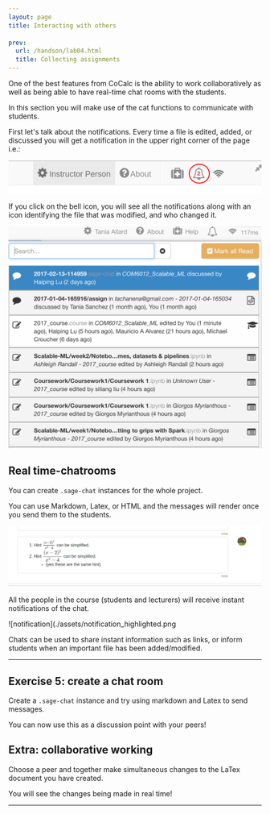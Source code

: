 ```yaml
---
layout: page
title: Interacting with others

prev:
  url: /handson/lab04.html
  title: Collecting assignments
---
```


One of the best features from CoCalc is the ability to work collaboratively as well as being able to have real-time chat rooms with the students.

In this section you will make use of the cat functions to communicate with students.

First let's talk about the notifications. Every time a file is edited, added, or discussed you will get a notification in the upper right corner of the page i.e.:

![bell](./assets/instructor_notification.png)

If you click on the bell icon, you will see all the notifications along with an icon identifying the file that was modified, and who changed it.

![notifications](./assets/notifications.png)

## Real time-chatrooms

You can create `.sage-chat` instances for the whole project.

You can use Markdown, Latex, or HTML and the messages will render once you send them to the students.

![render](./assets/after_latex_render.png)

 All the people in the course (students and lecturers) will receive instant notifications of the chat.

![notification](./assets/notification_highlighted.png

Chats can be used to share instant information such as links, or inform students when an important file has been added/modified.

---

## Exercise 5: create a chat room
Create a `.sage-chat` instance and try using markdown and Latex to send messages.

You can now use this as a discussion point with your peers!


## Extra: collaborative working
Choose a peer and together make simultaneous changes to the LaTex document you have created.

You will see the changes being made in real time!

---
